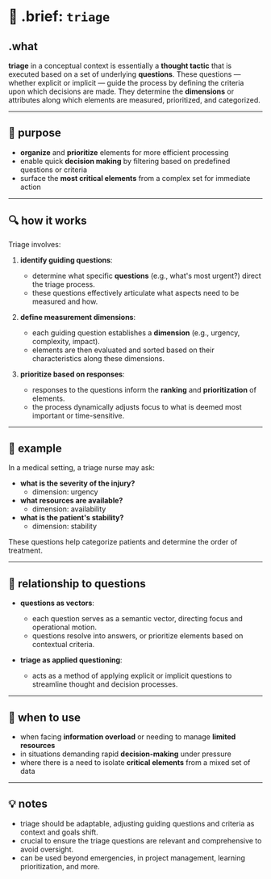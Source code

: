 # 🧩 .brief: `triage`

## .what

**triage** in a conceptual context is essentially a **thought tactic** that is executed based on a set of underlying **questions**. These questions — whether explicit or implicit — guide the process by defining the criteria upon which decisions are made. They determine the **dimensions** or attributes along which elements are measured, prioritized, and categorized.

---

## 🎯 purpose

- **organize** and **prioritize** elements for more efficient processing
- enable quick **decision making** by filtering based on predefined questions or criteria
- surface the **most critical elements** from a complex set for immediate action

---

## 🔍 how it works

Triage involves:

1. **identify guiding questions**:
   - determine what specific **questions** (e.g., what's most urgent?) direct the triage process.
   - these questions effectively articulate what aspects need to be measured and how.

2. **define measurement dimensions**:
   - each guiding question establishes a **dimension** (e.g., urgency, complexity, impact).
   - elements are then evaluated and sorted based on their characteristics along these dimensions.

3. **prioritize based on responses**:
   - responses to the questions inform the **ranking** and **prioritization** of elements.
   - the process dynamically adjusts focus to what is deemed most important or time-sensitive.

---

## 🧠 example

In a medical setting, a triage nurse may ask:
- **what is the severity of the injury?**
  - dimension: urgency
- **what resources are available?**
  - dimension: availability
- **what is the patient's stability?**
  - dimension: stability

These questions help categorize patients and determine the order of treatment.

---

## 🔄 relationship to questions

- **questions as vectors**:
  - each question serves as a semantic vector, directing focus and operational motion.
  - questions resolve into answers, or prioritize elements based on contextual criteria.

- **triage as applied questioning**:
  - acts as a method of applying explicit or implicit questions to streamline thought and decision processes.

---

## 📐 when to use

- when facing **information overload** or needing to manage **limited resources**
- in situations demanding rapid **decision-making** under pressure
- where there is a need to isolate **critical elements** from a mixed set of data

---

## 💡 notes

- triage should be adaptable, adjusting guiding questions and criteria as context and goals shift.
- crucial to ensure the triage questions are relevant and comprehensive to avoid oversight.
- can be used beyond emergencies, in project management, learning prioritization, and more.
